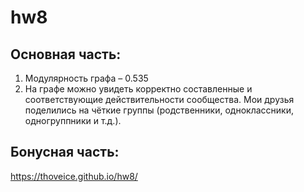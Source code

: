 # hw8

## Основная часть:
1. Модулярность графа – 0.535
2. На графе можно увидеть корректно составленные и соответствующие действительности сообщества. Мои друзья поделились на чёткие группы (родственники, одноклассники, одногруппники и т.д.). 

## Бонусная часть:
<https://thoveice.github.io/hw8/>
